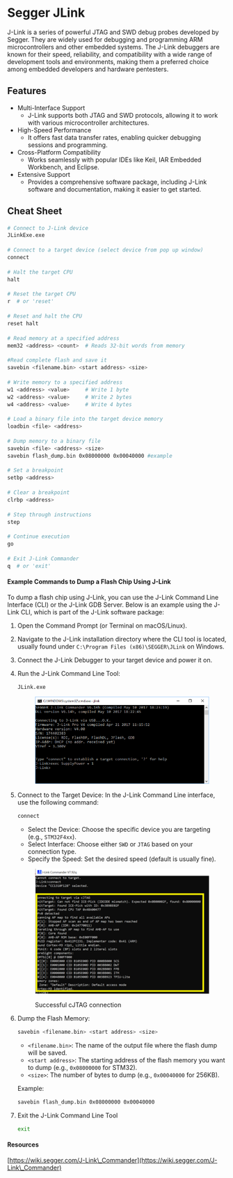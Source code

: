 # Segger JLink

J-Link is a series of powerful JTAG and SWD debug probes developed by Segger. They are widely used for debugging and programming ARM microcontrollers and other embedded systems. The J-Link debuggers are known for their speed, reliability, and compatibility with a wide range of development tools and environments, making them a preferred choice among embedded developers and hardware pentesters.

## Features

* Multi-Interface Support
  * J-Link supports both JTAG and SWD protocols, allowing it to work with various microcontroller architectures.
* High-Speed Performance
  * It offers fast data transfer rates, enabling quicker debugging sessions and programming.
* Cross-Platform Compatibility
  * Works seamlessly with popular IDEs like Keil, IAR Embedded Workbench, and Eclipse.
* Extensive Support
  * Provides a comprehensive software package, including J-Link software and documentation, making it easier to get started.

## Cheat Sheet

```bash
# Connect to J-Link device
JLinkExe.exe

# Connect to a target device (select device from pop up window)
connect

# Halt the target CPU
halt

# Reset the target CPU
r  # or 'reset'

# Reset and halt the CPU
reset halt

# Read memory at a specified address
mem32 <address> <count>  # Reads 32-bit words from memory

#Read complete flash and save it
savebin <filename.bin> <start address> <size>

# Write memory to a specified address
w1 <address> <value>     # Write 1 byte
w2 <address> <value>     # Write 2 bytes
w4 <address> <value>     # Write 4 bytes

# Load a binary file into the target device memory
loadbin <file> <address>

# Dump memory to a binary file
savebin <file> <address> <size>
savebin flash_dump.bin 0x08000000 0x00040000 #example

# Set a breakpoint
setbp <address>

# Clear a breakpoint
clrbp <address>

# Step through instructions
step

# Continue execution
go

# Exit J-Link Commander
q  # or 'exit'
```

#### Example Commands to Dump a Flash Chip Using J-Link

To dump a flash chip using J-Link, you can use the J-Link Command Line Interface (CLI) or the J-Link GDB Server. Below is an example using the J-Link CLI, which is part of the J-Link software package:

1. Open the Command Prompt (or Terminal on macOS/Linux).
2. Navigate to the J-Link installation directory where the CLI tool is located, usually found under `C:\Program Files (x86)\SEGGER\JLink` on Windows.
3. Connect the J-Link Debugger to your target device and power it on.
4.  Run the J-Link Command Line Tool:

    ```bash
    JLink.exe
    ```

    <figure><img src="../../../../../.gitbook/assets/image (30).png" alt="" width="484"><figcaption></figcaption></figure>
5.  Connect to the Target Device: In the J-Link Command Line interface, use the following command:

    ```bash
    connect
    ```

    * Select the Device: Choose the specific device you are targeting (e.g., `STM32F4xx`).
    * Select Interface: Choose either `SWD` or `JTAG` based on your connection type.
    * Specify the Speed: Set the desired speed (default is usually fine).

    <figure><img src="../../../../../.gitbook/assets/aktive cJtag.png" alt=""><figcaption><p>Successful cJTAG connection</p></figcaption></figure>
6.  Dump the Flash Memory:&#x20;

    ```bash
    savebin <filename.bin> <start address> <size>
    ```

    * `<filename.bin>`: The name of the output file where the flash dump will be saved.
    * `<start address>`: The starting address of the flash memory you want to dump (e.g., `0x08000000` for STM32).
    * `<size>`: The number of bytes to dump (e.g., `0x00040000` for 256KB).

    Example:

    ```bash
    savebin flash_dump.bin 0x08000000 0x00040000
    ```
7.  Exit the J-Link Command Line Tool

    ```bash
    exit
    ```

#### Resources

[https://wiki.segger.com/J-Link\_Commander](https://wiki.segger.com/J-Link\_Commander)
